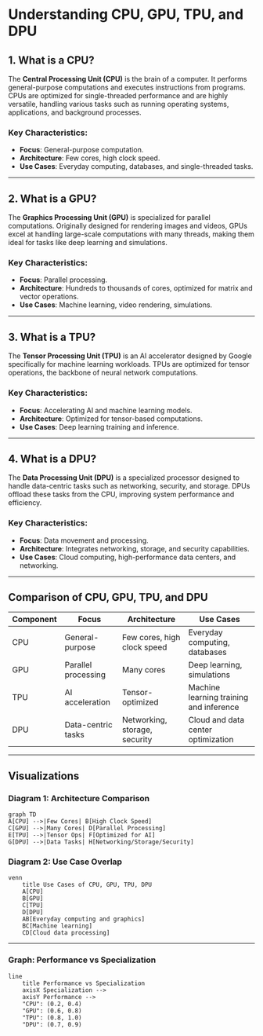 # Understanding CPU, GPU, TPU, and DPU

## 1. **What is a CPU?**
The **Central Processing Unit (CPU)** is the brain of a computer. It performs general-purpose computations and executes instructions from programs. CPUs are optimized for single-threaded performance and are highly versatile, handling various tasks such as running operating systems, applications, and background processes.

### Key Characteristics:
- **Focus**: General-purpose computation.
- **Architecture**: Few cores, high clock speed.
- **Use Cases**: Everyday computing, databases, and single-threaded tasks.

---

## 2. **What is a GPU?**
The **Graphics Processing Unit (GPU)** is specialized for parallel computations. Originally designed for rendering images and videos, GPUs excel at handling large-scale computations with many threads, making them ideal for tasks like deep learning and simulations.

### Key Characteristics:
- **Focus**: Parallel processing.
- **Architecture**: Hundreds to thousands of cores, optimized for matrix and vector operations.
- **Use Cases**: Machine learning, video rendering, simulations.

---

## 3. **What is a TPU?**
The **Tensor Processing Unit (TPU)** is an AI accelerator designed by Google specifically for machine learning workloads. TPUs are optimized for tensor operations, the backbone of neural network computations.

### Key Characteristics:
- **Focus**: Accelerating AI and machine learning models.
- **Architecture**: Optimized for tensor-based computations.
- **Use Cases**: Deep learning training and inference.

---

## 4. **What is a DPU?**
The **Data Processing Unit (DPU)** is a specialized processor designed to handle data-centric tasks such as networking, security, and storage. DPUs offload these tasks from the CPU, improving system performance and efficiency.

### Key Characteristics:
- **Focus**: Data movement and processing.
- **Architecture**: Integrates networking, storage, and security capabilities.
- **Use Cases**: Cloud computing, high-performance data centers, and networking.

---

## Comparison of CPU, GPU, TPU, and DPU

| Component | Focus                 | Architecture                | Use Cases                                |
|-----------|-----------------------|-----------------------------|------------------------------------------|
| CPU       | General-purpose       | Few cores, high clock speed | Everyday computing, databases            |
| GPU       | Parallel processing   | Many cores                  | Deep learning, simulations               |
| TPU       | AI acceleration       | Tensor-optimized            | Machine learning training and inference  |
| DPU       | Data-centric tasks    | Networking, storage, security | Cloud and data center optimization       |

---

## Visualizations

### Diagram 1: Architecture Comparison
```mermaid
graph TD
A[CPU] -->|Few Cores| B[High Clock Speed]
C[GPU] -->|Many Cores| D[Parallel Processing]
E[TPU] -->|Tensor Ops| F[Optimized for AI]
G[DPU] -->|Data Tasks| H[Networking/Storage/Security]
```

### Diagram 2: Use Case Overlap
```mermaid
venn
    title Use Cases of CPU, GPU, TPU, DPU
    A[CPU]
    B[GPU]
    C[TPU]
    D[DPU]
    AB[Everyday computing and graphics]
    BC[Machine learning]
    CD[Cloud data processing]
```

---

### Graph: Performance vs Specialization
```mermaid
line
    title Performance vs Specialization
    axisX Specialization -->
    axisY Performance -->
    "CPU": (0.2, 0.4)
    "GPU": (0.6, 0.8)
    "TPU": (0.8, 1.0)
    "DPU": (0.7, 0.9)
